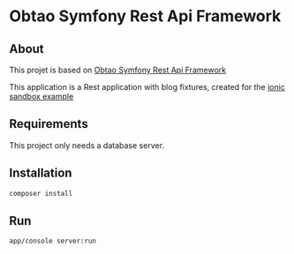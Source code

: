 Obtao Symfony Rest Api Framework
================================

About
-----

This projet is based on [Obtao Symfony Rest Api Framework](https://github.com/obtao/symfony-rest-api-framework)

This application is a Rest application with blog fixtures, created for the [ionic sandbox example](https://github.com/obtao/ionic-sandbox/)

Requirements
------------

This project only needs a database server.


Installation
------------

```bash
composer install
```

Run
---

```bash
app/console server:run
```
